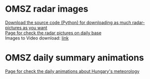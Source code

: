 # OMSZ radar images

[Download the source code (Python) for downloading as much radar-pictures as you want](./)\
[Page for check the radar pictures on daily base](./radar.html)\
Images to Video download: [link](https://download.cnet.com/Images-to-video/3000-2192_4-75936368.html)

# OMSZ daily summary animations

[Page for check the daily animations about Hungary's meteorology](./daily.html) 